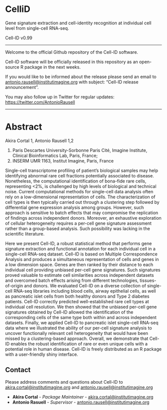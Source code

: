 # CelliD
Gene signature extraction and cell-identity recognition at individual cell level from single-cell RNA-seq. 

Cell-ID v0.99


----------------------------------------

Welcome to the official Github repository of the Cell-ID software.

Cell-ID software will be officially released in this repository as an open-source R package in the next weeks. 

If you would like to be informed about the release please send an email to antonio.rausell@institutimagine.org with subject: “Cell-ID release announcement”. 

You may also follow up in Twitter for regular updates: https://twitter.com/AntonioRausell

----------------------------------------

# Abstract

Akira Cortal 1, Antonio Rausell 1,2

1. Paris Descartes University-Sorbonne Paris Cité, Imagine Institute, Clinical Bioinformatics Lab, Paris, France; 
2. INSERM UMR 1163, Institut Imagine, Paris, France

Single-cell transcriptome profiling of patient’s biological samples may help identifying abnormal rare cell fractions potentially associated to disease. Nonetheless, the computational identification of bona-fide rare cells, representing <2%, is challenged by high levels of biological and technical noise. Current computational methods for single-cell data analysis often rely on a low-dimensional representation of cells. The characterization of cell types is then typically carried out through a clustering step followed by differential gene expression analysis among groups. However, such approach is sensitive to batch effects that may compromise the replication of findings across independent donors. Moreover, an exhaustive exploration of cellular heterogeneity requires a per-cell gene signature assessment rather than a group-based analysis. Such possibility was lacking in the scientific literature.

Here we present Cell-ID, a robust statistical method that performs gene signature extraction and functional annotation for each individual cell in a single-cell RNA-seq dataset. Cell-ID is based on Multiple Correspondence Analysis and produces a simultaneous representation of cells and genes in a low dimension space. Genes are then ranked by their distance to each individual cell providing unbiased per-cell gene signatures. Such signatures proved valuable to estimate cell similarities across independent datasets and overcomed batch effects arising from different technologies, tissues-of-origin and donors. We evaluated Cell-ID on a diverse collection of single-cell RNA-seq libraries including blood cells, airway epithelial cells, as well as pancreatic islet cells from both healthy donors and Type 2 diabetes patients. Cell-ID correctly predicted well-established rare cell types at individual cell resolution. We then showed that the unbiased per-cell gene signatures obtained by Cell-ID allowed the identification of the corresponding cells of the same type both within and across independent datasets. Finally, we applied Cell-ID to pancreatic islet single-cell RNA-seq data where we illustrated the ability of our per-cell signature analysis to uncover functionally relevant cell heterogeneity that would have been missed by a clustering-based approach. Overall, we demonstrate that Cell-ID enables the robust identification of rare or even unique cells with a potential role in human disease. Cell-ID is freely distributed as an R package with a user-friendly shiny interface.



## Contact
Please address comments and questions about Cell-ID to akira.cortal@institutimagine.org and antonio.rausell@institutimagine.org
* **Akira Cortal** - *Package Maintainer* - [akira.cortal@institutimagine.org](akira.cortal@institutimagine.org)
* **Antonio Rasuell** - *Supervisor* - [antonio.rausell@institutimagine.org](antonio.rausell@institutimagine.org)

